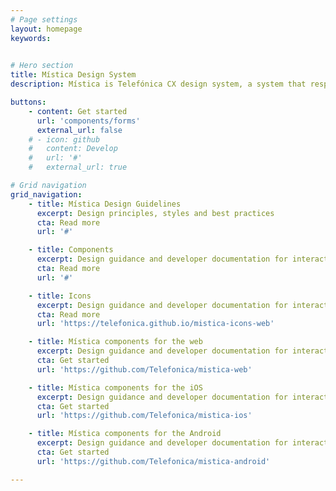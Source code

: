 ```yaml
---
# Page settings
layout: homepage
keywords:

  
# Hero section
title: Mística Design System
description: Mística is Telefónica CX design system, a system that responds to our specific circumstances. The aim of Mistica is to help Telefonica designers and developers deliver work faster and better. It provides teams with a common language and encourages adherence to design guidelines with compliant components right out of the box.

buttons:
    - content: Get started
      url: 'components/forms'
      external_url: false
    # - icon: github
    #   content: Develop
    #   url: '#'
    #   external_url: true

# Grid navigation
grid_navigation:
    - title: Mística Design Guidelines
      excerpt: Design principles, styles and best practices
      cta: Read more
      url: '#'

    - title: Components
      excerpt: Design guidance and developer documentation for interactive UI building blocks
      cta: Read more
      url: '#'

    - title: Icons
      excerpt: Design guidance and developer documentation for interactive UI building blocks
      cta: Read more
      url: 'https://telefonica.github.io/mistica-icons-web'

    - title: Mística components for the web
      excerpt: Design guidance and developer documentation for interactive UI building blocks
      cta: Get started
      url: 'https://github.com/Telefonica/mistica-web'

    - title: Mística components for the iOS
      excerpt: Design guidance and developer documentation for interactive UI building blocks
      cta: Get started
      url: 'https://github.com/Telefonica/mistica-ios'

    - title: Mística components for the Android
      excerpt: Design guidance and developer documentation for interactive UI building blocks
      cta: Get started
      url: 'https://github.com/Telefonica/mistica-android'

---
```

